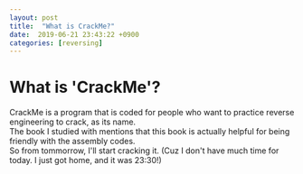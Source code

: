 ```yaml
---
layout: post
title:  "What is CrackMe?"
date:  2019-06-21 23:43:22 +0900
categories: [reversing]
---
```

# What is 'CrackMe'?
CrackMe is a program that is coded for people who want to practice reverse engineering to crack, as its name.  
The book I studied with mentions that this book is actually helpful for being friendly with the assembly codes.  
So from tommorrow, I'll start cracking it.  (Cuz I don't have much time for today. I just got home, and it was 23:30!)
